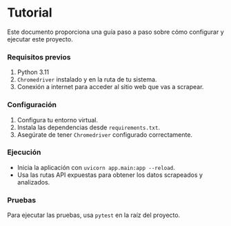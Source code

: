 # Tutorial

Este documento proporciona una guía paso a paso sobre cómo configurar y ejecutar este proyecto.

### Requisitos previos

1. Python 3.11
2. `Chromedriver` instalado y en la ruta de tu sistema.
3. Conexión a internet para acceder al sitio web que vas a scrapear.

### Configuración

1. Configura tu entorno virtual.
2. Instala las dependencias desde `requirements.txt`.
3. Asegúrate de tener `Chromedriver` configurado correctamente.

### Ejecución

- Inicia la aplicación con `uvicorn app.main:app --reload`.
- Usa las rutas API expuestas para obtener los datos scrapeados y analizados.

### Pruebas

Para ejecutar las pruebas, usa `pytest` en la raíz del proyecto.

